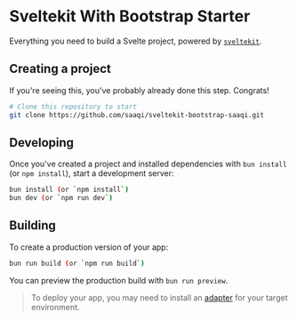 # Sveltekit With Bootstrap Starter

Everything you need to build a Svelte project, powered by [`sveltekit`](https://svelte.dev/).

## Creating a project

If you're seeing this, you've probably already done this step. Congrats!

```bash
# Clone this repository to start
git clone https://github.com/saaqi/sveltekit-bootstrap-saaqi.git
```

## Developing

Once you've created a project and installed dependencies with `bun install` (or `npm install`), start a development server:

```bash
bun install (or `npm install`)
bun dev (or `npm run dev`)
```

## Building

To create a production version of your app:

```bash
bun run build (or `npm run build`)
```

You can preview the production build with `bun run preview`.

> To deploy your app, you may need to install an [adapter](https://svelte.dev/docs/kit/adapters) for your target environment.
